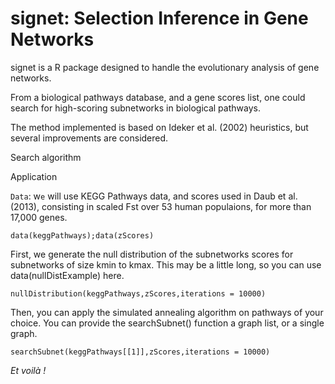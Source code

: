 # signet: Selection Inference in Gene Networks

signet is a R package designed to handle the evolutionary analysis of gene networks.

From a biological pathways database, and a gene scores list, one could search for high-scoring subnetworks in biological pathways.

The method implemented is based on Ideker et al. (2002) heuristics, but several improvements are considered.


Search algorithm



Application

``Data``: w`e` will use KEGG Pathways data, and scores used in Daub et al. (2013), consisting in scaled Fst over 53 human populaions, for more than 17,000 genes.

```
data(keggPathways);data(zScores)
```

First, we generate the null distribution of the subnetworks scores for subnetworks of size kmin to kmax. This may be a little long, so you can use data(nullDistExample) here.

```
nullDistribution(keggPathways,zScores,iterations = 10000)
```
Then, you can apply the simulated annealing algorithm on pathways of your choice. You can provide the searchSubnet() function a graph list, or a single graph.

```
searchSubnet(keggPathways[[1]],zScores,iterations = 10000)
```
*Et voilà !*
